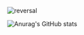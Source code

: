 

![reversal](https://capsule-render.vercel.app/api?type=rect&text=RECT&fontAlign=30&fontSize=30&desc=Use%20theme&descAlign=60&descAlignY=50&theme=radical)


![Anurag's GitHub stats](https://github-readme-stats.vercel.app/api?username=soyoung008&theme=highcontrast&show_icons=true)

